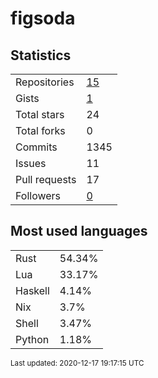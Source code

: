 # figsoda


## Statistics

<table>
    <tr>
        <td>Repositories</td>
        <td><a href="https://github.com/figsoda?tab=repositories">15</a></td>
    </tr>
    <tr>
        <td>Gists</td>
        <td><a href="https://gist.github.com/figsoda">1</a></td>
    </tr>
    <tr>
        <td>Total stars</td>
        <td>24</td>
    </tr>
    <tr>
        <td>Total forks</td>
        <td>0</td>
    </tr>
    <tr>
        <td>Commits</td>
        <td>1345</td>
    </tr>
    <tr>
        <td>Issues</td>
        <td>11</td>
    </tr>
    <tr>
        <td>Pull requests</td>
        <td>17</td>
    </tr>
    <tr>
        <td>Followers</td>
        <td><a href="https://github.com/figsoda?tab=followers">0</a></td>
    </tr>
</table>


## Most used languages

<table>
<tr><td>Rust</td><td>54.34%</td></tr>
<tr><td>Lua</td><td>33.17%</td></tr>
<tr><td>Haskell</td><td>4.14%</td></tr>
<tr><td>Nix</td><td>3.7%</td></tr>
<tr><td>Shell</td><td>3.47%</td></tr>
<tr><td>Python</td><td>1.18%</td></tr>
</table>


<sub>Last updated: 2020-12-17 19:17:15 UTC</sub>
